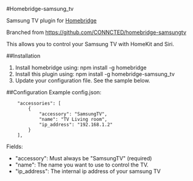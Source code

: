 #Homebridge-samsung_tv

Samsung TV plugin for [Homebridge](https://github.com/nfarina/homebridge)

Branched from https://github.com/CONNCTED/homebridge-samsungtv

This allows you to control your Samsung TV with HomeKit and Siri.

##Installation
1. Install homebridge using: npm install -g homebridge
2. Install this plugin using: npm install -g homebridge-samsung_tv
3. Update your configuration file. See the sample below.

##Configuration
Example config.json:

```
    "accessories": [
		{
			"accessory": "SamsungTV",
			"name": "TV Living room",
			"ip_address": "192.168.1.2"
		}
	],
```

Fields: 

* "accessory": Must always be "SamsungTV" (required)
* "name": The name you want to use to control the TV.
* "ip_address": The internal ip address of your samsung TV
